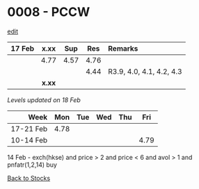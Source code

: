 # 0008 - PCCW
[edit](https://github.com/alwinwoo/alwinwoo.github.io/edit/master/stocks/0008.md)

| 17 Feb  | **x.xx**     | Sup   | Res   | Remarks
| ---:    | :---:        | :---: | :---: | :--- 
|         | 4.77         | 4.57  | 4.76  | 
|         |              |       | 4.44  | R3.9, 4.0, 4.1, 4.2, 4.3 |
|         | **x.xx**     |       |       |

*Levels updated on 18 Feb*

Week      | Mon   | Tue   | Wed   | Thu   | Fri   |
---:      | :---: | :---: | :---: | :---: | :---: |
17-21 Feb | 4.78  |
10-14 Feb |       |       |       |       | 4.79  |

14 Feb - exch(hkse) and price > 2 and price < 6 and avol > 1 and pnfatr(1,2,14) buy

[Back to Stocks](https://alwinwoo.github.io/stocks)
